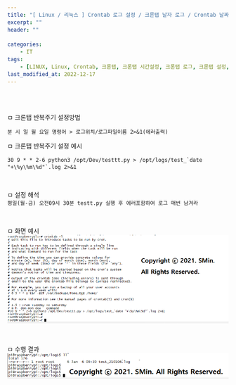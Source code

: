 ```yaml
---
title: "[ Linux / 리눅스 ] Crontab 로그 설정 / 크론탭 날자 로그 / Crontab 날짜 로그 설정"
excerpt: ""
header: ""

categories:
    - IT
tags:
    - [LINUX, Linux, Crontab, 크론탭, 크론탭 시간설정, 크론탭 로그, 크론탭 설정, 크론탭 로그, crontab log, crontab every 5 minutes, 크론탭 반복주기, 크론탭 주기]
last_modified_at: 2022-12-17
---
```


<br><br>

ㅁ 크론탭 반복주기 설정방법
```
분 시 일 월 요일 명령어 > 로그위치/로그파일이름 2>&1(에러출력)
```

ㅁ 크론탭 반복주기 설정 예시<br>
```
30 9 * * 2-6 python3 /opt/Dev/testtt.py > /opt/logs/test_`date "+\%y\%m\%d"`.log 2>&1 
```

<br>

ㅁ 설정 해석<br>
``
평일(월-금) 오전09시 30분 testt.py 실행 후 에러포함하여 로그 매번 남겨라
``

<br>

ㅁ 화면 예시
![](/upload/os/crontab_config.png)

<br>

ㅁ 수행 결과 
![](/upload/os/crontab_config02.png)
